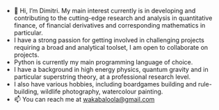 - 👋 Hi, I’m Dimitri.  My main interest currently is in developing and contributing to the cutting-edge research and analysis in quantitative finance, of financial derivatives and corresponding mathematics in particular. 
- I have a strong passion for getting involved in challenging projects requiring a broad and analytical toolset, I am open to collaborate on projects.
- Python is currently my main programming language of choice.
- I have a background in high energy physics, quantum gravity and in particular superstring theory, at a professional research level.
- I also have various hobbies, including boardgames building and rule-building, wildlife photography, watercolour painting.
- 📫 You can reach me at wakabaloola@gmail.com

<!---
wakabaloola/wakabaloola is a ✨ special ✨ repository because its `README.md` (this file) appears on your GitHub profile.
You can click the Preview link to take a look at your changes.
--->
